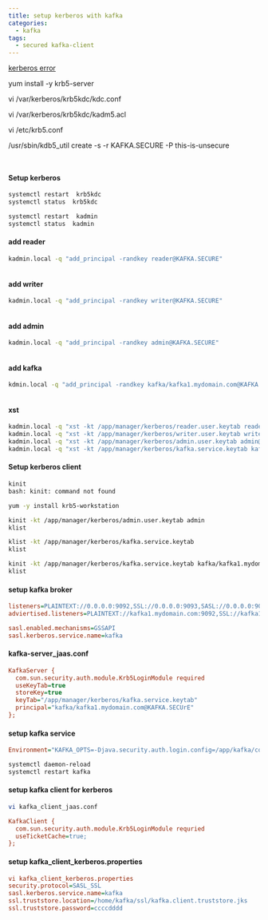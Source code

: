 ```yaml
---
title: setup kerberos with kafka
categories:
  - kafka
tags: 
  - secured kafka-client
---
```




[kerberos error](https://github.com/steveloughran/kerberos_and_hadoop/blob/master/sections/errors.md)

yum install -y krb5-server

vi /var/kerberos/krb5kdc/kdc.conf

vi /var/kerberos/krb5kdc/kadm5.acl

vi /etc/krb5.conf

/usr/sbin/kdb5_util create -s -r KAFKA.SECURE -P this-is-unsecure



<figure style="width: 100%" class="align-center">
  <img src="{{ site.url }}{{ site.baseurl }}/assets/images/kafka/32-create-kerberos.png" alt="">
  <figcaption></figcaption>
</figure> 

<figure style="width: 100%" class="align-center">
  <img src="{{ site.url }}{{ site.baseurl }}/assets/images/kafka/33-add-principal.png" alt="">
  <figcaption></figcaption>
</figure> 

#### Setup kerberos
```bash
systemctl restart  krb5kdc
systemctl status  krb5kdc

systemctl restart  kadmin
systemctl status  kadmin
```
#### add reader
```bash
kadmin.local -q "add_principal -randkey reader@KAFKA.SECURE"
```

<figure style="width: 100%" class="align-center">
  <img src="{{ site.url }}{{ site.baseurl }}/assets/images/kafka/34-add-principal-admin-local.png" alt="">
  <figcaption></figcaption>
</figure> 

#### add writer
```bash
kadmin.local -q "add_principal -randkey writer@KAFKA.SECURE"
```


<figure style="width: 100%" class="align-center">
  <img src="{{ site.url }}{{ site.baseurl }}/assets/images/kafka/35-add-principal-writer.png" alt="">
  <figcaption></figcaption>
</figure> 

#### add admin
```bash
kadmin.local -q "add_principal -randkey admin@KAFKA.SECURE"
```

<figure style="width: 100%" class="align-center">
  <img src="{{ site.url }}{{ site.baseurl }}/assets/images/kafka/36-add-principal-admin.png" alt="">
  <figcaption></figcaption>
</figure> 

#### add kafka
```bash
kdmin.local -q "add_principal -randkey kafka/kafka1.mydomain.com@KAFKA.SECURE"
```

<figure style="width: 100%" class="align-center">
  <img src="{{ site.url }}{{ site.baseurl }}/assets/images/kafka/37-add-principan-kafka.png" alt="">
  <figcaption></figcaption>
</figure> 

#### xst

```bash
kadmin.local -q "xst -kt /app/manager/kerberos/reader.user.keytab reader@KAFKA.SECURE"
kadmin.local -q "xst -kt /app/manager/kerberos/writer.user.keytab writer@KAFKA.SECURE"
kadmin.local -q "xst -kt /app/manager/kerberos/admin.user.keytab admin@KAFKA.SECURE"
kadmin.local -q "xst -kt /app/manager/kerberos/kafka.service.keytab kafka/kafka1.mydomain.com@KAFKA.SECURE"
```
#### Setup kerberos client
```bash
kinit
bash: kinit: command not found
```
```bash
yum -y install krb5-workstation
```

```bash
kinit -kt /app/manager/kerberos/admin.user.keytab admin
klist

klist -kt /app/manager/kerberos/kafka.service.keytab
klist

kinit -kt /app/manager/kerberos/kafka.service.keytab kafka/kafka1.mydomain.com
klist
```

#### setup kafka broker
```ini
listeners=PLAINTEXT://0.0.0.0:9092,SSL://0.0.0.0:9093,SASL://0.0.0.0:9094
adviertised.listeners=PLAINTEXT://kafka1.mydomain.com:9092,SSL://kafka1.mydomain.com:9093,SASL_SSL://kafka1.mydomain.com:9094

sasl.enabled.mechanisms=GSSAPI
sasl.kerberos.service.name=kafka

```

#### kafka-server_jaas.conf
```ini
KafkaServer {
  com.sun.security.auth.module.Krb5LoginModule required
  useKeyTab=true
  storeKey=true
  keyTab="/app/manager/kerberos/kafka.service.keytab"
  principal="kafka/kafka1.mydomain.com@KAFKA.SECUrE"
};
```

#### setup kafka service
```ini
Environment="KAFKA_OPTS=-Djava.security.auth.login.config=/app/kafka/config/kafka_server_jaas.conf"
```

```bash
systemctl daemon-reload
systemctl restart kafka
```

#### setup kafka client for kerberos
```bash
vi kafka_client_jaas.conf
```
```ini
KafkaClient {
  com.sun.security.auth.module.Krb5LoginModule requried
  useTicketCache=true;
};
```

#### setup kafka_client_kerberos.properties 
```ini
vi kafka_client_kerberos.properties
security.protocol=SASL_SSL
sasl.kerberos.service.name=kafka
ssl.truststore.location=/home/kafka/ssl/kafka.client.truststore.jks
ssl.truststore.password=ccccdddd
```
